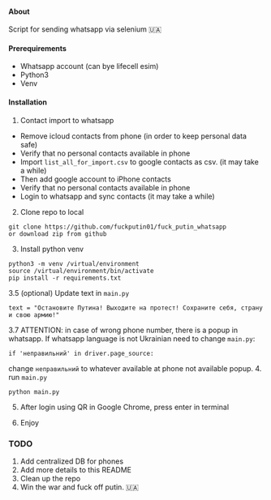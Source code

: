 #### About
Script for sending whatsapp via selenium 🇺🇦

#### Prerequirements
- Whatsapp account (can bye lifecell esim)
- Python3
- Venv

#### Installation
1. Contact import to whatsapp 
- Remove icloud contacts from phone (in order to keep personal data safe)
- Verify that no personal contacts available in phone
- Import `list_all_for_import.csv` to google contacts as csv. (it may take a while)
- Then add google account to iPhone contacts
- Verify that no personal contacts available in phone
- Login to whatsapp and sync contacts (it may take a while)

2. Clone repo to local
```
git clone https://github.com/fuckputin01/fuck_putin_whatsapp
or download zip from github
```

3. Install python venv
```
python3 -m venv /virtual/environment
source /virtual/environment/bin/activate
pip install -r requirements.txt
```

3.5  (optional) Update text in `main.py`
```
text = "Остановите Путина! Выходите на протест! Сохраните себя, страну и свою армию!"
```

3.7 ATTENTION: in case of wrong phone number, there is a popup in whatsapp.
If whatsapp language is not Ukrainian need to change `main.py`:
```
if 'неправильний' in driver.page_source:
```
change `неправильний` to whatever available at phone not available popup.
4. run `main.py`
```
python main.py
```

5. After login using QR in Google Chrome, press enter in terminal

6. Enjoy

### TODO
1. Add centralized DB for phones
2. Add more details to this README
3. Clean up the repo
4. Win the war and fuck off putin. 🇺🇦
